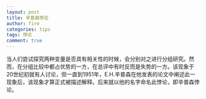 ```yaml
---
layout: post
title: 辛普森悖论
author: fire
categories: tips 
tags: 悖论
comment: true
---
```


当人们尝试探究两种变量是否具有相关性的时候，会分别对之进行分组研究。然而，在分组比较中都占优势的一方，在总评中有时反而是失势的一方。该现象于20世纪初就有人讨论，但一直到1951年，E.H.辛普森在他发表的论文中阐述此一现象后，该现象才算正式被描述解释。后来就以他的名字命名此悖论，即辛普森悖论。



